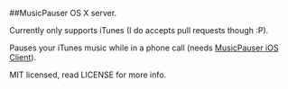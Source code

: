 ##MusicPauser OS X server.

Currently only supports iTunes (I do accepts pull requests though :P).

Pauses your iTunes music while in a phone call (needs [MusicPauser iOS Client](https://github.com/orikad/MusicPauser--iOS-client)).

MIT licensed, read LICENSE for more info.
